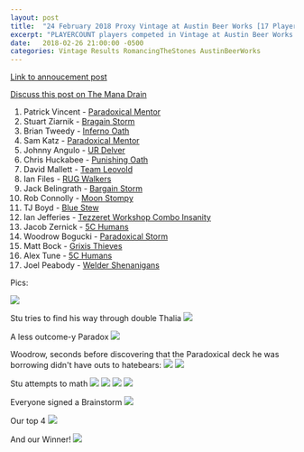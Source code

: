 ```yaml
---
layout: post
title:  "24 February 2018 Proxy Vintage at Austin Beer Works [17 Players]"
excerpt: "PLAYERCOUNT players competed in Vintage at Austin Beer Works today. Check out the results!"
date:   2018-02-26 21:00:00 -0500
categories: Vintage Results RomancingTheStones AustinBeerWorks
---
```


[Link to annoucement post](http://themanadrain.com/topic/1750/2-24-18-austin-tx-100-proxy-vintage-austin-beerworks)

[Discuss this post on The Mana Drain](http://themanadrain.com/topic/1776/24-february-2018-romancing-the-stones-pt-2-17-players)

1. Patrick Vincent - [Paradoxical Mentor](https://images.lonestarlhurgoyfs.com/2018-02-24/deck-1.jpg)
2. Stuart Ziarnik - [Bragain Storm](https://images.lonestarlhurgoyfs.com/2018-02-24/deck-2.jpg)
3. Brian Tweedy - [Inferno Oath](https://images.lonestarlhurgoyfs.com/2018-02-24/deck-3.jpg)
4. Sam Katz - [Paradoxical Mentor](https://images.lonestarlhurgoyfs.com/2018-02-24/deck-4.jpg)
5. Johnny Angulo - [UR Delver](https://images.lonestarlhurgoyfs.com/2018-02-24/deck-5.jpg)
6. Chris Huckabee - [Punishing Oath](https://images.lonestarlhurgoyfs.com/2018-02-24/deck-6.jpg)
7. David Mallett - [Team Leovold](https://images.lonestarlhurgoyfs.com/2018-02-24/deck-7.jpg)
8. Ian Files - [RUG Walkers](https://images.lonestarlhurgoyfs.com/2018-02-24/deck-8.jpg)
9. Jack Belingrath - [Bargain Storm](https://images.lonestarlhurgoyfs.com/2018-02-24/deck-9.jpg)
10. Rob Connolly - [Moon Stompy](https://images.lonestarlhurgoyfs.com/2018-02-24/deck-10.jpg)
11. TJ Boyd - [Blue Stew](https://images.lonestarlhurgoyfs.com/2018-02-24/deck-11.jpg)
12. Ian Jefferies - [Tezzeret Workshop Combo Insanity](https://images.lonestarlhurgoyfs.com/2018-02-24/deck-12.jpg)
13. Jacob Zernick - [5C Humans](https://images.lonestarlhurgoyfs.com/2018-02-24/deck-13.jpg)
14. Woodrow Bogucki - [Paradoxical Storm](https://images.lonestarlhurgoyfs.com/2018-02-24/deck-14.jpg)
15. Matt Bock - [Grixis Thieves](https://images.lonestarlhurgoyfs.com/2018-02-24/deck-15.jpg)
16. Alex Tune - [5C Humans](https://images.lonestarlhurgoyfs.com/2018-02-24/deck-16.jpg)
17. Joel Peabody - [Welder Shenanigans](https://images.lonestarlhurgoyfs.com/2018-02-24/deck-17.jpg)

Pics:

![](https://images.lonestarlhurgoyfs.com/2018-02-24/1.jpg)

Stu tries to find his way through double Thalia
![](https://images.lonestarlhurgoyfs.com/2018-02-24/2.jpg)

A less outcome-y Paradox
![](https://images.lonestarlhurgoyfs.com/2018-02-24/3.jpg)

Woodrow, seconds before discovering that the Paradoxical deck he was borrowing didn't have outs to hatebears:
![](https://images.lonestarlhurgoyfs.com/2018-02-24/4.jpg)
![](https://images.lonestarlhurgoyfs.com/2018-02-24/5.jpg)

Stu attempts to math
![](https://images.lonestarlhurgoyfs.com/2018-02-24/6.jpg)
![](https://images.lonestarlhurgoyfs.com/2018-02-24/7.jpg)
![](https://images.lonestarlhurgoyfs.com/2018-02-24/8.jpg)
![](https://images.lonestarlhurgoyfs.com/2018-02-24/9.jpg)

Everyone signed a Brainstorm
![](https://images.lonestarlhurgoyfs.com/2018-02-24/10.jpg)

Our top 4
![](https://images.lonestarlhurgoyfs.com/2018-02-24/11.jpg)

And our Winner!
![](https://images.lonestarlhurgoyfs.com/2018-02-24/12.jpg)